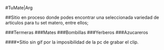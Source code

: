 #TuMate|Arg

##Sitio en proceso donde podes encontrar una seleccionada variedad de articulos para tu set matero, entre ellos;

###Termeras
###Mates
###Bombillas
###Yerberos
###Azucareros

####*Sitio sin gif por la imposibilidad de la pc de grabar el clip.
